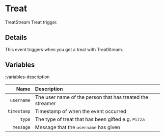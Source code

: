 # Treat
TreatStream Treat trigger.

## Details
This event triggers when you get a treat with TreatStream.

## Variables
:variables-description

Name | Description
----:|:------------
`username` | The user name of the person that has treated the streamer
`timestamp` | Timestamp of when the event occurred
`type` | The type of treat that has been gifted e.g. `Pizza`
`message` | Message that the `username` has given